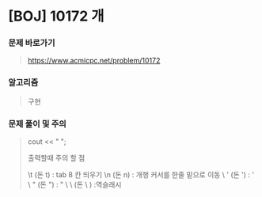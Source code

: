 # [BOJ] 10172 개

### 문제 바로가기

>  https://www.acmicpc.net/problem/10172

### 알고리즘

> 구현

### 문제 풀이 및 주의

> cout << "     ";
>
> 출력할때 주의 할 점
>
>  \t  (돈 t)   : tab 8 칸 띄우기
>  \n  (돈 n)   : 개행 커서를 한줄 밑으로 이동
>  \\ '  (돈 ')   : '
>  \  " (돈 ")  : "
>  \ \   (돈 \ \)   :역슬래시

